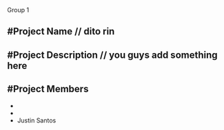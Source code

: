Group 1 

#Project Name // dito rin
- 

#Project Description // you guys add something here 
-

#Project Members 
- 
-
-
- Justin Santos

